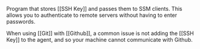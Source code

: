 Program that stores [[SSH Key]] and passes them to SSM clients. This allows you to authenticate to remote servers without having to enter passwords. 

When using [[Git]] with [[Github]], a common issue is not adding the [[SSH Key]] to the agent, and so your machine cannot communicate with Github. 

